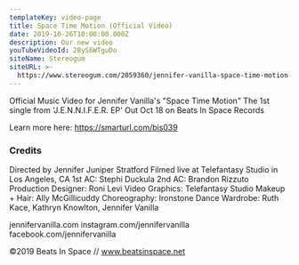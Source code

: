 ```yaml
---
templateKey: video-page
title: Space Time Motion (Official Video)
date: 2019-10-26T10:00:00.000Z
description: Our new video
youTubeVideoId: 2ByS6WTguDo
siteName: Stereogum
siteURL: >-
  https://www.stereogum.com/2059360/jennifer-vanilla-space-time-motion-video/video/
---
```


Official Music Video for Jennifer Vanilla's "Space Time Motion" 
The 1st single from 'J.E.N.N.I.F.E.R. EP' 
Out Oct 18 on Beats In Space Records

Learn more here: https://smarturl.com/bis039

### Credits
Directed by Jennifer Juniper Stratford 
Filmed live at Telefantasy Studio in Los Angeles, CA
1st AC: Stephi Duckula
2nd AC: Brandon Rizzuto
Production Designer: Roni Levi
Video Graphics: Telefantasy Studio
Makeup + Hair: Ally McGillicuddy
Choreography: Ironstone Dance
Wardrobe: Ruth Kace, Kathryn Knowlton, Jennifer Vanilla

jennifervanilla.com
instagram.com/jennifervanilla
facebook.com/jennifervanilla

©2019 Beats In Space // www.beatsinspace.net
